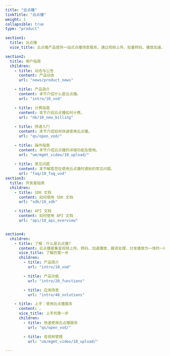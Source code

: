```yaml
---
title: "云点播"
linkTitle: "云点播"
weight: 1
collapsible: true
type: "product"

section1:
  title: 云点播
  vice_title: 云点播产品提供一站式点播场景服务，通过视频上传、批量转码、播放加速、通用播放器 SDK 等功能为客户提供高品质的产品体验。

section2:
  title: 用户指南
  children:
    - title: 动态与公告
      content: 产品动态
      url: "news/product_news"

    - title: 产品简介
      content: 本节介绍什么是云点播。
      url: "intro/10_vod"

    - title: 计费指南
      content: 本节介绍云点播如何计费。
      url: "nb/10_new_billing"  
  
    - title: 快速入门
      content: 本节介绍如何快速使用云点播。
      url: "qs/open_vod/"

    - title: 操作指南
      content: 本节介绍云点播的详细功能及使用。
      url: "um/mgmt_video/10_upload/"
    
    - title: 常见问题
      content: 本节解答您在使用云点播时遇到的常见问题。
      url: "faq/10_faq_vod"
section3:
  title: 开发者指南
  children:
    - title: SDK 文档
      content: 如何使用 SDK 文档
      url: "sdk/10_sdk"

    - title: API 文档
      content: 如何使用 API 文档
      url: "api/10_api_overview"


section4:
  children:
    - title: 了解：什么是云点播?
      content: 云点播是集音视频上传、转码、加速播放、媒资处理、分发播放为一体的一站式服务。
      vice_title: 了解的第一步
      children:
        - title: 产品简介
          url: "intro/10_vod"

        - title: 产品功能
          url: "intro/20_functions"

        - title: 应用场景
          url: "intro/40_solutions"

    - title: 上手：使用云点播服务
      content: 。
      vice_title: 上手的第一步
      children:
        - title: 快速使用云点播服务
          url: "qs/open_vod/"

        - title: 音视频管理
          url: "um/mgmt_video/10_upload/"

---
```





<!-- type: "product" 这个参数表明这是一个产品index页面 -->
<!-- section1 为产品index页面 主标题 副标题 video  video_img为视频图片  -->
<!-- section2 为产品index页面 第一个大块的用户文档配置  -->
<!-- section3 为产品index页面 第二个大块的开发者文档配置  -->
<!-- section4 为产品index页面 第三个大块的学习路径配置  -->